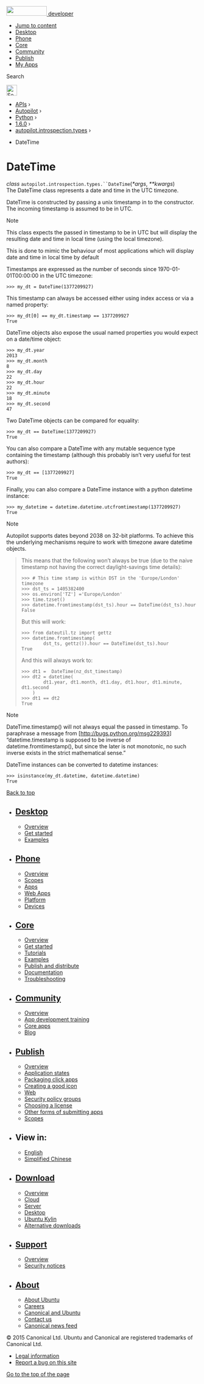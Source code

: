 <a href="https://developer.ubuntu.com/" class="logo-ubuntu"><img src="https://developer.ubuntu.com/assets/sites/ubuntu/latest/u/img/logos/logo-ubuntu-orange.svg" width="106" height="25" /> <span>developer</span></a>

-   [Jump to content](index.html#main-content)
-   [Desktop](https://developer.ubuntu.com/en/desktop/)
-   [Phone](https://developer.ubuntu.com/en/phone/)
-   [Core](https://developer.ubuntu.com/core)
-   [Community](https://developer.ubuntu.com/en/community/)
-   [Publish](https://developer.ubuntu.com/en/publish/)
-   [My Apps](https://myapps.developer.ubuntu.com/)

Search

<img src="https://developer.ubuntu.com/assets/sites/ubuntu/latest/u/img/search-white.svg" alt="Search" height="28" />

-   [APIs](../../../../index.html) ›
-   [Autopilot](../../../index.html) ›
-   [Python](../../index.html) ›
-   [1.6.0](../index.html) ›
-   [autopilot.introspection.types](../autopilot.introspection.types/index.html) ›

<!-- -->

-   DateTime

DateTime
========

 *class* `autopilot.introspection.types.``DateTime`(*\*args*, *\*\*kwargs*)<a href="index.html#DateTime" class="reference internal"></a><a href="index.html#autopilot.introspection.types.DateTime" class="headerlink" title="Permalink to this definition"></a>  
The DateTime class represents a date and time in the UTC timezone.

DateTime is constructed by passing a unix timestamp in to the constructor. The incoming timestamp is assumed to be in UTC.

Note

This class expects the passed in timestamp to be in UTC but will display the resulting date and time in local time (using the local timezone).

This is done to mimic the behaviour of most applications which will display date and time in local time by default

Timestamps are expressed as the number of seconds since 1970-01-01T00:00:00 in the UTC timezone:

    >>> my_dt = DateTime(1377209927)

This timestamp can always be accessed either using index access or via a named property:

    >>> my_dt[0] == my_dt.timestamp == 1377209927
    True

DateTime objects also expose the usual named properties you would expect on a date/time object:

    >>> my_dt.year
    2013
    >>> my_dt.month
    8
    >>> my_dt.day
    22
    >>> my_dt.hour
    22
    >>> my_dt.minute
    18
    >>> my_dt.second
    47

Two DateTime objects can be compared for equality:

    >>> my_dt == DateTime(1377209927)
    True

You can also compare a DateTime with any mutable sequence type containing the timestamp (although this probably isn’t very useful for test authors):

    >>> my_dt == [1377209927]
    True

Finally, you can also compare a DateTime instance with a python datetime instance:

    >>> my_datetime = datetime.datetime.utcfromtimestamp(1377209927)
    True

Note

Autopilot supports dates beyond 2038 on 32-bit platforms. To achieve this the underlying mechanisms require to work with timezone aware datetime objects.

> This means that the following won’t always be true (due to the naive timestamp not having the correct daylight-savings time details):
>
>     >>> # This time stamp is within DST in the 'Europe/London' timezone
>     >>> dst_ts = 1405382400
>     >>> os.environ['TZ'] ='Europe/London'
>     >>> time.tzset()
>     >>> datetime.fromtimestamp(dst_ts).hour == DateTime(dst_ts).hour
>     False
>
> But this will work:
>
>     >>> from dateutil.tz import gettz
>     >>> datetime.fromtimestamp(
>             dst_ts, gettz()).hour == DateTime(dst_ts).hour
>     True
>
> And this will always work to:
>
>     >>> dt1 =  DateTime(nz_dst_timestamp)
>     >>> dt2 = datetime(
>             dt1.year, dt1.month, dt1.day, dt1.hour, dt1.minute, dt1.second
>         )
>     >>> dt1 == dt2
>     True

Note

DateTime.timestamp() will not always equal the passed in timestamp. To paraphrase a message from \[<a href="http://bugs.python.org/msg229393" class="uri" class="reference external">http://bugs.python.org/msg229393</a>\] “datetime.timestamp is supposed to be inverse of datetime.fromtimestamp(), but since the later is not monotonic, no such inverse exists in the strict mathematical sense.”

DateTime instances can be converted to datetime instances:

    >>> isinstance(my_dt.datetime, datetime.datetime)
    True

[Back to top](index.html#)

-   [Desktop](https://developer.ubuntu.com/en/desktop/)
    ---------------------------------------------------

    -   [Overview](https://developer.ubuntu.com/en/desktop/)
    -   [Get started](http://snapcraft.io/?utm_source=developer.ubuntu.com&utm_medium=devportal&utm_term=snaps%20snapcraft%20desktop&utm_content=menu&utm_campaign=duc_snappers)
    -   [Examples](https://github.com/ubuntu/snappy-playpen)

-   [Phone](https://developer.ubuntu.com/en/phone/)
    -----------------------------------------------

    -   [Overview](https://developer.ubuntu.com/en/phone/)
    -   [Scopes](https://developer.ubuntu.com/en/phone/scopes/)
    -   [Apps](https://developer.ubuntu.com/en/phone/apps/)
    -   [Web Apps](https://developer.ubuntu.com/en/phone/web/)
    -   [Platform](https://developer.ubuntu.com/en/phone/platform/)
    -   [Devices](https://developer.ubuntu.com/en/phone/devices/)

-   [Core](https://developer.ubuntu.com/core)
    -----------------------------------------

    -   [Overview](https://developer.ubuntu.com/core)
    -   [Get started](https://developer.ubuntu.com/core/get-started)
    -   [Tutorials](https://developer.ubuntu.com/core/tutorials)
    -   [Examples](https://developer.ubuntu.com/core/examples)
    -   [Publish and distribute](https://developer.ubuntu.com/core/publish-and-distribute)
    -   [Documentation](https://developer.ubuntu.com/core/documentation)
    -   [Troubleshooting](https://developer.ubuntu.com/core/troubleshooting)

-   [Community](https://developer.ubuntu.com/en/community/)
    -------------------------------------------------------

    -   [Overview](https://developer.ubuntu.com/en/community/)
    -   [App development training](https://developer.ubuntu.com/en/community/training/)
    -   [Core apps](https://developer.ubuntu.com/en/community/core-apps/)
    -   [Blog](https://developer.ubuntu.com/en/community/blog/)

-   [Publish](https://developer.ubuntu.com/en/publish/)
    ---------------------------------------------------

    -   [Overview](https://developer.ubuntu.com/en/publish/)
    -   [Application states](https://developer.ubuntu.com/en/publish/application-states/)
    -   [Packaging click apps](https://developer.ubuntu.com/en/publish/packaging-click-apps/)
    -   [Creating a good icon](https://developer.ubuntu.com/en/publish/creating-a-good-icon/)
    -   [Web](https://developer.ubuntu.com/en/publish/web/)
    -   [Security policy groups](https://developer.ubuntu.com/en/publish/security-policy-groups/)
    -   [Choosing a license](https://developer.ubuntu.com/en/publish/choosing-a-license/)
    -   [Other forms of submitting apps](https://developer.ubuntu.com/en/publish/other-forms-of-submitting-apps/)
    -   [Scopes](https://developer.ubuntu.com/en/publish/scopes/)

-   View in:
    --------

    -   [English](index.html "Change to language: English")
    -   [Simplified Chinese](index.html "Change to language: Simplified Chinese")

-   [Download](http://ubuntu.com/download/)
    ---------------------------------------

    -   [Overview](http://ubuntu.com/download)
    -   [Cloud](http://ubuntu.com/download/cloud)
    -   [Server](http://ubuntu.com/download/server)
    -   [Desktop](http://ubuntu.com/download/desktop)
    -   [Ubuntu Kylin](http://ubuntu.com/download/ubuntu-kylin)
    -   [Alternative downloads](http://ubuntu.com/download/alternative-downloads)

-   [Support](http://ubuntu.com/support/)
    -------------------------------------

    -   [Overview](http://ubuntu.com/support)
    -   [Security notices](http://www.ubuntu.com/usn/)

-   [About](http://ubuntu.com/about/)
    ---------------------------------

    -   [About Ubuntu](http://ubuntu.com/about/about-ubuntu)
    -   [Careers](http://www.canonical.com/careers)
    -   [Canonical and Ubuntu](http://ubuntu.com/about/canonical-and-ubuntu)
    -   [Contact us](http://ubuntu.com/about/contact-us)
    -   [Canonical news feed](http://insights.ubuntu.com/feed/)

© 2015 Canonical Ltd. Ubuntu and Canonical are registered trademarks of Canonical Ltd.

-   [Legal information](http://www.ubuntu.com/legal)
-   [Report a bug on this site](https://bugs.launchpad.net/developer-ubuntu-com/)

<span class="accessibility-aid">[Go to the top of the page](index.html#)</span>

